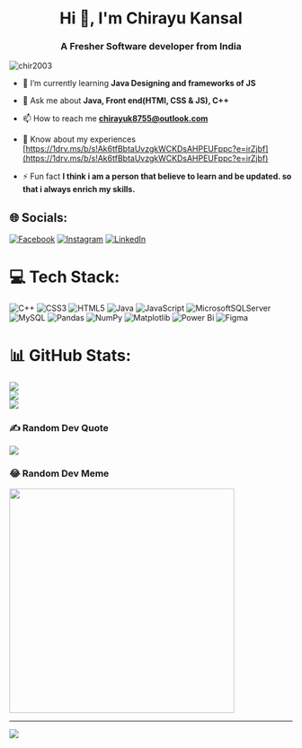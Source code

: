 <h1 align="center">Hi 👋, I'm Chirayu Kansal</h1>
<h3 align="center">A Fresher Software developer from India</h3>

<p align="left"> <img src="https://komarev.com/ghpvc/?username=chir2003&label=Profile%20views&color=0e75b6&style=flat" alt="chir2003" /> </p>

- 🌱 I’m currently learning **Java Designing and frameworks of JS**

- 💬 Ask me about **Java, Front end(HTMl, CSS & JS), C++**

- 📫 How to reach me **chirayuk8755@outlook.com**

- 📄 Know about my experiences [https://1drv.ms/b/s!Ak6tfBbtaUvzgkWCKDsAHPEUFppc?e=irZjbf](https://1drv.ms/b/s!Ak6tfBbtaUvzgkWCKDsAHPEUFppc?e=irZjbf)

- ⚡ Fun fact **I think i am a person that believe to learn and be updated. so that i always enrich my skills.**


## 🌐 Socials:
[![Facebook](https://img.shields.io/badge/Facebook-%231877F2.svg?logo=Facebook&logoColor=white)](https://facebook.com/chirayu.kansal.14) [![Instagram](https://img.shields.io/badge/Instagram-%23E4405F.svg?logo=Instagram&logoColor=white)](https://instagram.com/Swifft_.chery) [![LinkedIn](https://img.shields.io/badge/LinkedIn-%230077B5.svg?logo=linkedin&logoColor=white)](https://linkedin.com/in/chirayu-kansal-9a5599246) 

# 💻 Tech Stack:
![C++](https://img.shields.io/badge/c++-%2300599C.svg?style=for-the-badge&logo=c%2B%2B&logoColor=white) ![CSS3](https://img.shields.io/badge/css3-%231572B6.svg?style=for-the-badge&logo=css3&logoColor=white) ![HTML5](https://img.shields.io/badge/html5-%23E34F26.svg?style=for-the-badge&logo=html5&logoColor=white) ![Java](https://img.shields.io/badge/java-%23ED8B00.svg?style=for-the-badge&logo=openjdk&logoColor=white) ![JavaScript](https://img.shields.io/badge/javascript-%23323330.svg?style=for-the-badge&logo=javascript&logoColor=%23F7DF1E) ![MicrosoftSQLServer](https://img.shields.io/badge/Microsoft%20SQL%20Server-CC2927?style=for-the-badge&logo=microsoft%20sql%20server&logoColor=white) ![MySQL](https://img.shields.io/badge/mysql-%2300000f.svg?style=for-the-badge&logo=mysql&logoColor=white) ![Pandas](https://img.shields.io/badge/pandas-%23150458.svg?style=for-the-badge&logo=pandas&logoColor=white) ![NumPy](https://img.shields.io/badge/numpy-%23013243.svg?style=for-the-badge&logo=numpy&logoColor=white) ![Matplotlib](https://img.shields.io/badge/Matplotlib-%23ffffff.svg?style=for-the-badge&logo=Matplotlib&logoColor=black) ![Power Bi](https://img.shields.io/badge/power_bi-F2C811?style=for-the-badge&logo=powerbi&logoColor=black) ![Figma](https://img.shields.io/badge/figma-%23F24E1E.svg?style=for-the-badge&logo=figma&logoColor=white)
# 📊 GitHub Stats:
![](https://github-readme-stats.vercel.app/api?username=Chir2003&theme=radical&hide_border=false&include_all_commits=true&count_private=true)<br/>
![](https://github-readme-streak-stats.herokuapp.com/?user=Chir2003&theme=radical&hide_border=false)<br/>
![](https://github-readme-stats.vercel.app/api/top-langs/?username=Chir2003&theme=radical&hide_border=false&include_all_commits=true&count_private=true&layout=compact)

### ✍️ Random Dev Quote
![](https://quotes-github-readme.vercel.app/api?type=horizontal&theme=radical)

### 😂 Random Dev Meme
<img src='https://randommeme-five.vercel.app/' style="height: 400px;"/>

---
[![](https://visitcount.itsvg.in/api?id=Chir2003&icon=1&color=9)](https://visitcount.itsvg.in)

<!-- Proudly created with GPRM ( https://gprm.itsvg.in ) -->
